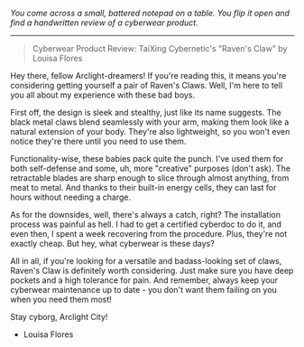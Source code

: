 *You come across a small, battered notepad on a table. You flip it open and find a handwritten review of a cyberwear product.*

---

> Cyberwear Product Review: TaiXing Cybernetic's "Raven's Claw"
> by Louisa Flores

Hey there, fellow Arclight-dreamers! If you're reading this, it means you're considering getting yourself a pair of Raven's Claws. Well, I'm here to tell you all about my experience with these bad boys.

First off, the design is sleek and stealthy, just like its name suggests. The black metal claws blend seamlessly with your arm, making them look like a natural extension of your body. They're also lightweight, so you won't even notice they're there until you need to use them.

Functionality-wise, these babies pack quite the punch. I've used them for both self-defense and some, uh, more "creative" purposes (don't ask). The retractable blades are sharp enough to slice through almost anything, from meat to metal. And thanks to their built-in energy cells, they can last for hours without needing a charge.

As for the downsides, well, there's always a catch, right? The installation process was painful as hell. I had to get a certified cyberdoc to do it, and even then, I spent a week recovering from the procedure. Plus, they're not exactly cheap. But hey, what cyberwear is these days?

All in all, if you're looking for a versatile and badass-looking set of claws, Raven's Claw is definitely worth considering. Just make sure you have deep pockets and a high tolerance for pain. And remember, always keep your cyberwear maintenance up to date - you don't want them failing on you when you need them most!

Stay cyborg, Arclight City!

- Louisa Flores